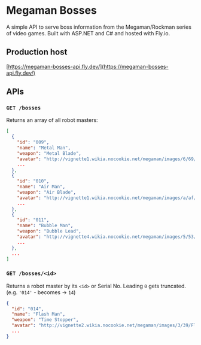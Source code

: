 # Megaman Bosses
A simple API to serve boss information from the Megaman/Rockman series of video games. Built with ASP.NET and C# and hosted with Fly.io.

## Production host
[https://megaman-bosses-api.fly.dev/](https://megaman-bosses-api.fly.dev/)

## APIs

### `GET /bosses`
Returns an array of all robot masters:
```json
[
  {
    "id": "009",
    "name": "Metal Man",
    "weapon": "Metal Blade",
    "avatar": "http://vignette1.wikia.nocookie.net/megaman/images/6/69/Metalmugshot.png",
    ...
  },
  {
    "id": "010",
    "name": "Air Man",
    "weapon": "Air Blade",
    "avatar": "http://vignette1.wikia.nocookie.net/megaman/images/a/af/Airmugshot.png",
    ...
  },
  {
    "id": "011",
    "name": "Bubble Man",
    "weapon": "Bubble Lead",
    "avatar": "http://vignette4.wikia.nocookie.net/megaman/images/5/53/Bubblemugshot.png",
    ...
  },
  ...
]
```

### `GET /bosses/<id>`
Returns a robot master by its `<id>` or Serial No. Leading `0` gets truncated. (e.g. `'014'` - becomes -> `14`)
```json
{
  "id": "014",
  "name": "Flash Man",
  "weapon": "Time Stopper",
  "avatar": "http://vignette2.wikia.nocookie.net/megaman/images/3/39/Flashmugshot.png",
  ...
}
    
```
